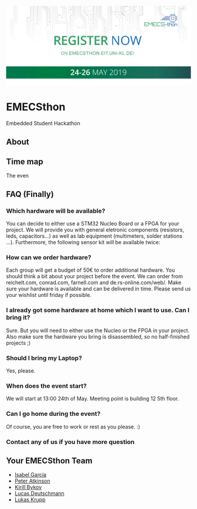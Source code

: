 ![EMECSthon](EMECSthon-Banner.jpg?raw=true "EMECSthon")

# EMECSthon

Embedded Student Hackathon

## About



## Time map

The even 

## FAQ (Finally)

### Which hardware will be available?

You can decide to either use a STM32 Nucleo Board or a FPGA for your project. We will provide you with general eletronic components (resistors, leds, capacitors...) as well as lab equipment (multimeters, solder stations ...). Furthermore, the following sensor kit will be available twice: 

### How can we order hardware?

Each group will get a budget of 50€ to order additional hardware. You should think a bit about your project before the event. We can order from reichelt.com, conrad.com, farnell.com and de.rs-online.com/web/. Make sure your hardware is available and can be delivered in time. Please send us your wishlist until friday if possible.

### I already got some hardware at home which I want to use. Can I bring it?

Sure. But you will need to either use the Nucleo or the FPGA in your project. Also make sure the hardware you bring is disassembled, so no half-finished projects ;)

### Should I bring my Laptop?

Yes, please.

### When does the event start?

We will start at 13:00 24th of May. Meeting point is building 12 5th floor.

### Can I go home during the event?

Of course, you are free to work or rest as you please. :)

### Contact any of us if you have more question
    
## Your EMECSthon Team
* [Isabel García](mailto:igarciabanos@gmail.com)
* [Peter Atkinson](mailto:patkinso@rhrk.uni-kl.de)
* [Kirill Bykov](mailto:mrkirillbykov@gmail.com)
* [Lucas Deutschmann](mailto:Lucas.Deutschmann@web.de)
* [Lukas Krupp](mailto:lkrupp@rhrk.uni-kl.de)

